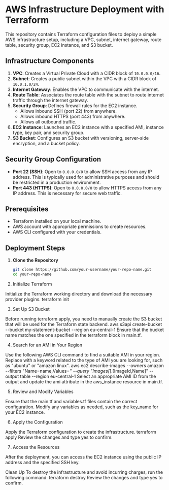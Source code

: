 # AWS Infrastructure Deployment with Terraform

This repository contains Terraform configuration files to deploy a simple AWS infrastructure setup, including a VPC, subnet, internet gateway, route table, security group, EC2 instance, and S3 bucket.

## Infrastructure Components

1. **VPC**: Creates a Virtual Private Cloud with a CIDR block of `10.0.0.0/16`.
2. **Subnet**: Creates a public subnet within the VPC with a CIDR block of `10.0.1.0/24`.
3. **Internet Gateway**: Enables the VPC to communicate with the internet.
4. **Route Table**: Associates the route table with the subnet to route internet traffic through the internet gateway.
5. **Security Group**: Defines firewall rules for the EC2 instance.
    - Allows inbound SSH (port 22) from anywhere.
    - Allows inbound HTTPS (port 443) from anywhere.
    - Allows all outbound traffic.
6. **EC2 Instance**: Launches an EC2 instance with a specified AMI, instance type, key pair, and security group.
7. **S3 Bucket**: Configures an S3 bucket with versioning, server-side encryption, and a bucket policy.

## Security Group Configuration

- **Port 22 (SSH)**: Open to `0.0.0.0/0` to allow SSH access from any IP address. This is typically used for administrative purposes and should be restricted in a production environment.
- **Port 443 (HTTPS)**: Open to `0.0.0.0/0` to allow HTTPS access from any IP address. This is necessary for secure web traffic.

## Prerequisites

- Terraform installed on your local machine.
- AWS account with appropriate permissions to create resources.
- AWS CLI configured with your credentials.

## Deployment Steps

1. **Clone the Repository**

   ```bash
   git clone https://github.com/your-username/your-repo-name.git
   cd your-repo-name
2. Initialize Terraform

Initialize the Terraform working directory and download the necessary provider plugins.
terraform init

3. Set Up S3 Bucket

Before running terraform apply, you need to manually create the S3 bucket that will be used for the Terraform state backend.
aws s3api create-bucket --bucket my-statement-bucket --region eu-central-1
Ensure that the bucket name matches the one specified in the terraform block in main.tf.

4. Search for an AMI in Your Region

Use the following AWS CLI command to find a suitable AMI in your region. Replace <search-term> with a keyword related to the type of AMI you are looking for, such as "ubuntu" or "amazon linux".
aws ec2 describe-images --owners amazon --filters "Name=name,Values=<search-term>*" --query "Images[*].[ImageId,Name]" --output table --region eu-central-1
Select an appropriate AMI ID from the output and update the ami attribute in the aws_instance resource in main.tf.

5. Review and Modify Variables

Ensure that the main.tf and variables.tf files contain the correct configuration. Modify any variables as needed, such as the key_name for your EC2 instance.

6. Apply the Configuration

Apply the Terraform configuration to create the infrastructure.
terraform apply
Review the changes and type yes to confirm.

7. Access the Resources

After the deployment, you can access the EC2 instance using the public IP address and the specified SSH key.

Clean Up
To destroy the infrastructure and avoid incurring charges, run the following command:
terraform destroy
Review the changes and type yes to confirm.

